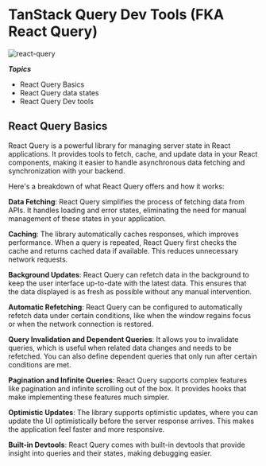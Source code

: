 # TanStack Query Dev Tools (FKA React Query)

![react-query](https://repository-images.githubusercontent.com/207645083/e5281400-c0a4-11ea-911e-bf5e8aee9f15)

***Topics***

- React Query Basics
- React Query data states
- React Query Dev tools

## React Query Basics

React Query is a powerful library for managing server state in React applications. It provides tools to fetch, cache, and update data in your React components, making it easier to handle asynchronous data fetching and synchronization with your backend.

Here's a breakdown of what React Query offers and how it works:

**Data Fetching**: React Query simplifies the process of fetching data from APIs. It handles loading and error states, eliminating the need for manual management of these states in your application.

**Caching**: The library automatically caches responses, which improves performance. When a query is repeated, React Query first checks the cache and returns cached data if available. This reduces unnecessary network requests.

**Background Updates**: React Query can refetch data in the background to keep the user interface up-to-date with the latest data. This ensures that the data displayed is as fresh as possible without any manual intervention.

**Automatic Refetching**: React Query can be configured to automatically refetch data under certain conditions, like when the window regains focus or when the network connection is restored.

**Query Invalidation and Dependent Queries**: It allows you to invalidate queries, which is useful when related data changes and needs to be refetched. You can also define dependent queries that only run after certain conditions are met.

**Pagination and Infinite Queries**: React Query supports complex features like pagination and infinite scrolling out of the box. It provides hooks that make implementing these features much simpler.

**Optimistic Updates**: The library supports optimistic updates, where you can update the UI optimistically before the server response arrives. This makes the application feel faster and more responsive.

**Built-in Devtools**: React Query comes with built-in devtools that provide insight into queries and their states, making debugging easier.
